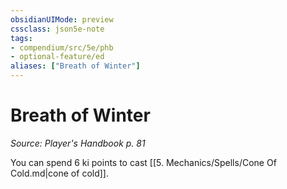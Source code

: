 ```yaml
---
obsidianUIMode: preview
cssclass: json5e-note
tags:
- compendium/src/5e/phb
- optional-feature/ed
aliases: ["Breath of Winter"]
---
```

# Breath of Winter
*Source: Player's Handbook p. 81* 

You can spend 6 ki points to cast [[5. Mechanics/Spells/Cone Of Cold.md|cone of cold]].